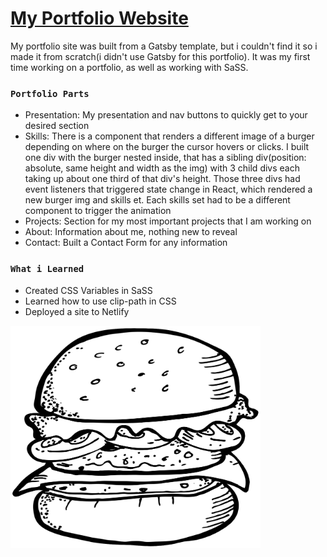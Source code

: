 # [My Portfolio Website](https://roquebernedo.netlify.app/)

My portfolio site was built from a Gatsby template, but i couldn't find it so i made it from scratch(i didn't use Gatsby for this portfolio). It was my first time working on a portfolio, as well as working with SaSS.

### `Portfolio Parts`

<ul>
  <li>Presentation: My presentation and nav buttons to quickly get to your desired section</li>
  <li>Skills: There is a component that renders a different image of a burger depending on where on the burger the cursor hovers or clicks. I built one div with the burger nested inside, that has a sibling div(position: absolute, same height and width as the img) with 3 child divs each taking up about one third of that div's height. Those three divs had event listeners that triggered state change in React, which rendered a new burger img and skills et. Each skills set had to be a different component to trigger the animation</li>
  <li>Projects: Section for my most important projects that I am working on</li>
  <li>About: Information about me, nothing new to reveal</li>
  <li>Contact: Built a Contact Form for any information</li>
</ul>

### `What i Learned`

<ul>
  <li>Created CSS Variables in SaSS</li>
  <li>Learned how to use clip-path in CSS</li>
  <li>Deployed a site to Netlify</li>
</ul>
<a align="center">
  <img align="center" style="display: flex, justify-content: center;" alt="Coding" width="400" src="https://raw.githubusercontent.com/roquebernedo/portfolio/main/src/images/burger_blank.png">
</a>




